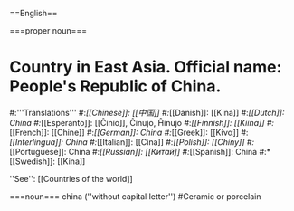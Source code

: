 ==English==

===proper noun===

# Country in East Asia. Official name: People's Republic of China.
#:'''Translations'''
#:*[[Chinese]]: [[中国]]
#:*[[Danish]]: [[Kina]]
#:*[[Dutch]]: China
#:*[[Esperanto]]: [[Ĉinio]], Ĉinujo, Ĥinujo
#:*[[Finnish]]: [[Kiina]]
#:*[[French]]: [[Chine]]
#:*[[German]]: China
#:*[[Greek]]: [[Κίνα]]
#:*[[Interlingua]]: China
#:*[[Italian]]: [[Cina]]
#:*[[Polish]]: [[Chiny]]
#:*[[Portuguese]]: China
#:*[[Russian]]: [[Китай]]
#:*[[Spanish]]: China
#:*[[Swedish]]: [[Kina]]

''See'': [[Countries of the world]]

===noun===
china (''without capital letter'')
#Ceramic or porcelain